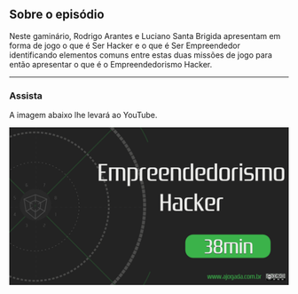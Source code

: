 ## Sobre o episódio

Neste gaminário,  Rodrigo Arantes e Luciano Santa Brigida apresentam em forma de jogo o que é Ser Hacker e o que é Ser Empreendedor identificando elementos comuns entre estas duas missões de jogo para então apresentar o que é o Empreendedorismo Hacker.

---

### Assista

A imagem abaixo lhe levar&aacute; ao YouTube.

[![Empreendedorismo Hacker](ajogada-gaminar-emphacker.png)](https://www.youtube.com/watch?v=oJW0SVrwciU)